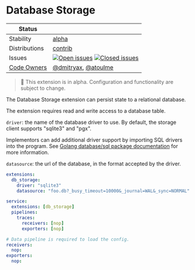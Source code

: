 # Database Storage

<!-- status autogenerated section -->
| Status        |           |
| ------------- |-----------|
| Stability     | [alpha]  |
| Distributions | [contrib] |
| Issues        | [![Open issues](https://img.shields.io/github/issues-search/open-telemetry/opentelemetry-collector-contrib?query=is%3Aissue%20is%3Aopen%20label%3Aextension%2Fdbstorage%20&label=open&color=orange&logo=opentelemetry)](https://github.com/open-telemetry/opentelemetry-collector-contrib/issues?q=is%3Aopen+is%3Aissue+label%3Aextension%2Fdbstorage) [![Closed issues](https://img.shields.io/github/issues-search/open-telemetry/opentelemetry-collector-contrib?query=is%3Aissue%20is%3Aclosed%20label%3Aextension%2Fdbstorage%20&label=closed&color=blue&logo=opentelemetry)](https://github.com/open-telemetry/opentelemetry-collector-contrib/issues?q=is%3Aclosed+is%3Aissue+label%3Aextension%2Fdbstorage) |
| [Code Owners](https://github.com/open-telemetry/opentelemetry-collector-contrib/blob/main/CONTRIBUTING.md#becoming-a-code-owner)    | [@dmitryax](https://www.github.com/dmitryax), [@atoulme](https://www.github.com/atoulme) |

[alpha]: https://github.com/open-telemetry/opentelemetry-collector/blob/main/docs/component-stability.md#alpha
[contrib]: https://github.com/open-telemetry/opentelemetry-collector-releases/tree/main/distributions/otelcol-contrib
<!-- end autogenerated section -->

> :construction: This extension is in alpha. Configuration and functionality are subject to change.

The Database Storage extension can persist state to a relational database. 

The extension requires read and write access to a database table.

`driver`: the name of the database driver to use. By default, the storage client supports "sqlite3" and "pgx".

Implementors can add additional driver support by importing SQL drivers into the program.
See [Golang database/sql package documentation](https://pkg.go.dev/database/sql) for more information.

`datasource`: the url of the database, in the format accepted by the driver.

```yaml
extensions:
  db_storage:
    driver: "sqlite3"
    datasource: "foo.db?_busy_timeout=10000&_journal=WAL&_sync=NORMAL"

service:
  extensions: [db_storage]
  pipelines:
    traces:
      receivers: [nop]
      exporters: [nop]

# Data pipeline is required to load the config.
receivers:
  nop:
exporters:
  nop:
```
